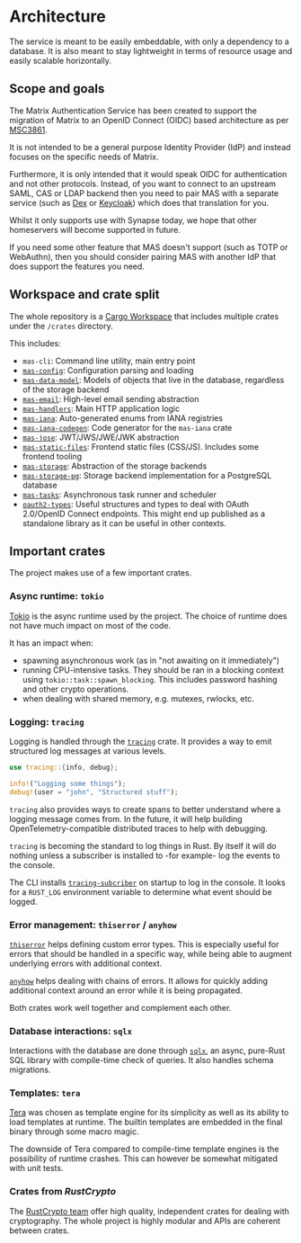 # Architecture

The service is meant to be easily embeddable, with only a dependency to a database.
It is also meant to stay lightweight in terms of resource usage and easily scalable horizontally.

## Scope and goals

The Matrix Authentication Service has been created to support the migration of Matrix to an OpenID Connect (OIDC) based architecture as per [MSC3861](https://github.com/matrix-org/matrix-spec-proposals/pull/3861).

It is not intended to be a general purpose Identity Provider (IdP) and instead focuses on the specific needs of Matrix.

Furthermore, it is only intended that it would speak OIDC for authentication and not other protocols. Instead, of you want to connect to an upstream SAML, CAS or LDAP backend then you need to pair MAS with a separate service (such as [Dex](https://dexidp.io) or [Keycloak](https://www.keycloak.org)) which does that translation for you.

Whilst it only supports use with Synapse today, we hope that other homeservers will become supported in future.

If you need some other feature that MAS doesn't support (such as TOTP or WebAuthn), then you should consider pairing MAS with another IdP that does support the features you need.

## Workspace and crate split

The whole repository is a [Cargo Workspace](https://doc.rust-lang.org/book/ch14-03-cargo-workspaces.html) that includes multiple crates under the `/crates` directory.

This includes:

 - `mas-cli`: Command line utility, main entry point
 - [`mas-config`][mas-config]: Configuration parsing and loading
 - [`mas-data-model`][mas-data-model]: Models of objects that live in the database, regardless of the storage backend
 - [`mas-email`][mas-email]: High-level email sending abstraction
 - [`mas-handlers`][mas-handlers]: Main HTTP application logic
 - [`mas-iana`][mas-iana]: Auto-generated enums from IANA registries
 - [`mas-iana-codegen`][mas-iana-codegen]: Code generator for the `mas-iana` crate
 - [`mas-jose`][mas-jose]: JWT/JWS/JWE/JWK abstraction
 - [`mas-static-files`][mas-static-files]: Frontend static files (CSS/JS). Includes some frontend tooling
 - [`mas-storage`][mas-storage]: Abstraction of the storage backends
 - [`mas-storage-pg`][mas-storage-pg]: Storage backend implementation for a PostgreSQL database
 - [`mas-tasks`][mas-tasks]: Asynchronous task runner and scheduler
 - [`oauth2-types`][oauth2-types]: Useful structures and types to deal with OAuth 2.0/OpenID Connect endpoints. This might end up published as a standalone library as it can be useful in other contexts.

[mas-config]: ../rustdoc/mas_config/index.html
[mas-data-model]: ../rustdoc/mas_data_model/index.html
[mas-email]: ../rustdoc/mas_email/index.html
[mas-handlers]: ../rustdoc/mas_handlers/index.html
[mas-iana]: ../rustdoc/mas_iana/index.html
[mas-iana-codegen]: ../rustdoc/mas_iana_codegen/index.html
[mas-jose]: ../rustdoc/mas_jose/index.html
[mas-static-files]: ../rustdoc/mas_static_files/index.html
[mas-storage]: ../rustdoc/mas_storage/index.html
[mas-storage-pg]: ../rustdoc/mas_storage/index.html
[mas-tasks]: ../rustdoc/mas_tasks/index.html
[oauth2-types]: ../rustdoc/oauth2_types/index.html

## Important crates

The project makes use of a few important crates.

### Async runtime: `tokio`

[Tokio](https://tokio.rs/) is the async runtime used by the project.
The choice of runtime does not have much impact on most of the code.

It has an impact when:

 - spawning asynchronous work (as in "not awaiting on it immediately")
 - running CPU-intensive tasks. They should be ran in a blocking context using `tokio::task::spawn_blocking`. This includes password hashing and other crypto operations.
 - when dealing with shared memory, e.g. mutexes, rwlocks, etc.

### Logging: `tracing`

Logging is handled through the [`tracing`](https://docs.rs/tracing/*/tracing/) crate.
It provides a way to emit structured log messages at various levels.

```rust
use tracing::{info, debug};

info!("Logging some things");
debug!(user = "john", "Structured stuff");
```

`tracing` also provides ways to create spans to better understand where a logging message comes from.
In the future, it will help building OpenTelemetry-compatible distributed traces to help with debugging.

`tracing` is becoming the standard to log things in Rust.
By itself it will do nothing unless a subscriber is installed to -for example- log the events to the console.

The CLI installs [`tracing-subcriber`](https://docs.rs/tracing-subscriber/*/tracing_subscriber/) on startup to log in the console.
It looks for a `RUST_LOG` environment variable to determine what event should be logged.

### Error management: `thiserror` / `anyhow`

[`thiserror`](https://docs.rs/thiserror/*/thiserror/) helps defining custom error types.
This is especially useful for errors that should be handled in a specific way, while being able to augment underlying errors with additional context.

[`anyhow`](https://docs.rs/anyhow/*/anyhow/) helps dealing with chains of errors.
It allows for quickly adding additional context around an error while it is being propagated.

Both crates work well together and complement each other.

### Database interactions: `sqlx`

Interactions with the database are done through [`sqlx`](https://github.com/launchbadge/sqlx), an async, pure-Rust SQL library with compile-time check of queries.
It also handles schema migrations.

### Templates: `tera`

[Tera](https://tera.netlify.app/) was chosen as template engine for its simplicity as well as its ability to load templates at runtime.
The builtin templates are embedded in the final binary through some macro magic.

The downside of Tera compared to compile-time template engines is the possibility of runtime crashes.
This can however be somewhat mitigated with unit tests.

### Crates from *RustCrypto*

The [RustCrypto team](https://github.com/RustCrypto) offer high quality, independent crates for dealing with cryptography.
The whole project is highly modular and APIs are coherent between crates.
